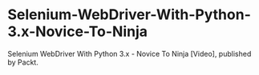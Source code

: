 # Selenium-WebDriver-With-Python-3.x-Novice-To-Ninja
Selenium WebDriver With Python 3.x - Novice To Ninja [Video], published by Packt.
